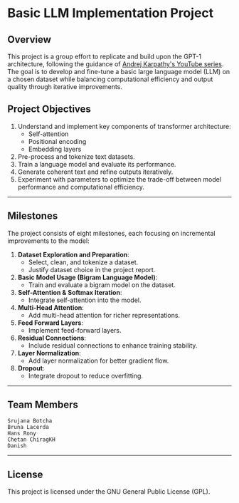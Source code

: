 # **Basic LLM Implementation Project**

## **Overview**
This project is a group effort to replicate and build upon the GPT-1 architecture, following the guidance of [Andrej Karpathy's YouTube series](https://www.youtube.com/user/karpathy). The goal is to develop and fine-tune a basic large language model (LLM) on a chosen dataset while balancing computational efficiency and output quality through iterative improvements.

## **Project Objectives**
1. Understand and implement key components of transformer architecture:
   - Self-attention
   - Positional encoding
   - Embedding layers
2. Pre-process and tokenize text datasets.
3. Train a language model and evaluate its performance.
4. Generate coherent text and refine outputs iteratively.
5. Experiment with parameters to optimize the trade-off between model performance and computational efficiency.

---

## **Milestones**
The project consists of eight milestones, each focusing on incremental improvements to the model:
1. **Dataset Exploration and Preparation**:
   - Select, clean, and tokenize a dataset.
   - Justify dataset choice in the project report.
2. **Basic Model Usage (Bigram Language Model)**:
   - Train and evaluate a bigram model on the dataset.
3. **Self-Attention & Softmax Iteration**:
   - Integrate self-attention into the model.
4. **Multi-Head Attention**:
   - Add multi-head attention for richer representations.
5. **Feed Forward Layers**:
   - Implement feed-forward layers.
6. **Residual Connections**:
   - Include residual connections to enhance training stability.
7. **Layer Normalization**:
   - Add layer normalization for better gradient flow.
8. **Dropout**:
   - Integrate dropout to reduce overfitting.

---
## **Team Members**
    Srujana Botcha
    Bruna Lacerda
    Hans Rony
    Chetan ChiragKH
    Danish

---
## **License**

This project is licensed under the GNU General Public License (GPL).
